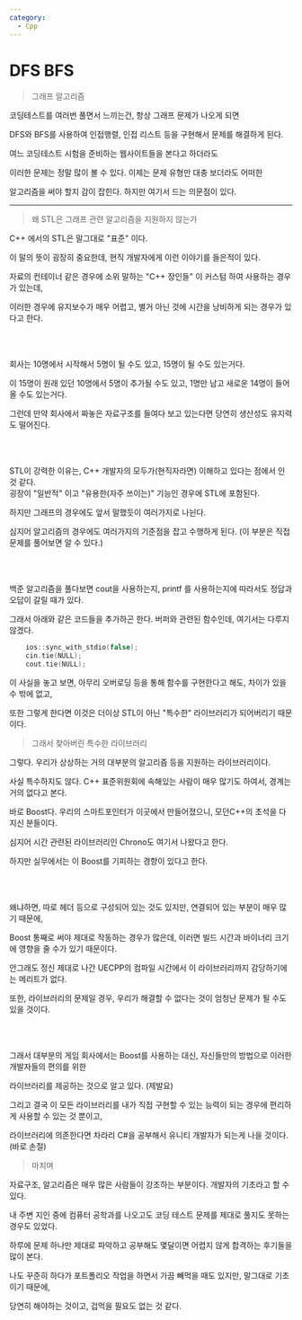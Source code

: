 ```yaml
---
category:
  - Cpp
---
```


# DFS BFS

> 그래프 알고리즘

코딩테스트를 여러번 풀면서 느끼는건, 항상 그래프 문제가 나오게 되면   

DFS와 BFS를 사용하여 인접행렬, 인접 리스트 등을 구현해서 문제를 해결하게 된다.   

여느 코딩테스트 시험을 준비하는 웹사이트들을 본다고 하더라도   

이러한 문제는 정말 많이 볼 수 있다. 이제는 문제 유형만 대충 보더라도 어떠한   

알고리즘을 써야 할지 감이 잡힌다. 하지만 여기서 드는 의문점이 있다.

***

> 왜 STL은 그래프 관련 알고리즘을 지원하지 않는가

C++ 에서의 STL은 말그대로 "표준" 이다.   

이 말의 뜻이 굉장히 중요한데, 현직 개발자에게 이런 이야기를 들은적이 있다.   

자료의 컨테이너 같은 경우에 소위 말하는 "C++ 장인들" 이 커스텀 하여 사용하는 경우가 있는데,   

이러한 경우에 유지보수가 매우 어렵고, 별거 아닌 것에 시간을 낭비하게 되는 경우가 있다고 한다.   

<br/><br/>

회사는 10명에서 시작해서 5명이 될 수도 있고, 15명이 될 수도 있는거다.   

이 15명이 원래 있던 10명에서 5명이 추가될 수도 있고, 1명만 남고 새로운 14명이 들어올 수도 있는거다.   

그런데 만약 회사에서 짜놓은 자료구조를 들여다 보고 있는다면 당연히 생산성도 유지력도 떨어진다.   
 
 <br/><br/>

 STL이 강력한 이유는, C++ 개발자의 모두가(현직자라면) 이해하고 있다는 점에서 인 것 같다.   
 굉장이 "일반적" 이고 "유용한(자주 쓰이는)" 기능인 경우에 STL에 포함된다.   

 하지만 그래프의 경우에도 앞서 말했듯이 여러가지로 나뉜다.   

 심지어 알고리즘의 경우에도 여러가지의 기준점을 잡고 수행하게 된다. (이 부분은 직접 문제를 풀어보면 알 수 있다.)   

 <br/><br/>

 백준 알고리즘을 풀다보면 cout을 사용하는지, printf 를 사용하는지에 따라서도 정답과 오답이 갈릴 때가 있다.   

 그래서 아래와 같은 코드들을 추가하곤 한다. 버퍼와 관련된 함수인데, 여기서는 다루지 않겠다.
```c++
	ios::sync_with_stdio(false);
	cin.tie(NULL);
	cout.tie(NULL);
```

 이 사실을 놓고 보면, 아무리 오버로딩 등을 통해 함수를 구현한다고 해도, 차이가 있을 수 밖에 없고,   

 또한 그렇게 한다면 이것은 더이상 STL이 아닌 "특수한" 라이브러리가 되어버리기 때문이다.   

 > 그래서 찾아버린 특수한 라이브러리

 그렇다. 우리가 상상하는 거의 대부분의 알고리즘 등을 지원하는 라이브러리이다.   

 사실 특수하지도 않다. C++ 표준위원회에 속해있는 사람이 매우 많기도 하여서, 경계는 거의 없다고 본다.   

 바로 Boost다. 우리의 스마트포인터가 이곳에서 만들어졌으니, 모던C++의 초석을 다지신 분들이다.   

 심지어 시간 관련된 라이브러리인 Chrono도 여기서 나왔다고 한다.   

 하지만 실무에서는 이 Boost를 기피하는 경향이 있다고 한다.   

 <br/><br/>

 왜냐하면, 따로 헤더 등으로 구성되어 있는 것도 있지만, 연결되어 있는 부분이 매우 많기 때문에,   

 Boost 통째로 써야 제대로 작동하는 경우가 많은데, 이러면 빌드 시간과 바이너리 크기에 영향을 줄 수가 있기 때문이다.   

 안그래도 정신 제대로 나간 UECPP의 컴파일 시간에서 이 라이브러리까지 감당하기에는 메리트가 없다.   

 또한, 라이브러리의 문제일 경우, 우리가 해결할 수 없다는 것이 엄청난 문제가 될 수도 있을 것이다.   

<br/><br/>

 그래서 대부분의 게임 회사에서는 Boost를 사용하는 대신, 자신들만의 방법으로 이러한 개발자들의 편의를 위한   

 라이브러리를 제공하는 것으로 알고 있다. (제발요)   

 그리고 결국 이 모든 라이브러리를 내가 직접 구현할 수 있는 능력이 되는 경우에 편리하게 사용할 수 있는 것 뿐이고,   

 라이브러리에 의존한다면 차라리 C#을 공부해서 유니티 개발자가 되는게 나을 것이다. (바로 손절)   
 
 >마치며

 자료구조, 알고리즘은 매우 많은 사람들이 강조하는 부분이다. 개발자의 기초라고 할 수 있다.   

 내 주변 지인 중에 컴퓨터 공학과를 나오고도 코딩 테스트 문제를 제대로 풀지도 못하는 경우도 있었다.   

 하루에 문제 하나만 제대로 파악하고 공부해도 몇달이면 어렵지 않게 합격하는 후기들을 많이 본다.   

 나도 꾸준히 하다가 포트폴리오 작업을 하면서 가끔 빼먹을 때도 있지만, 말그대로 기초이기 때문에,   
 
 당연히 해야하는 것이고, 겁먹을 필요도 없는 것 같다.
 
 
  
